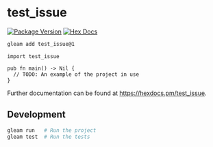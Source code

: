 # test_issue

[![Package Version](https://img.shields.io/hexpm/v/test_issue)](https://hex.pm/packages/test_issue)
[![Hex Docs](https://img.shields.io/badge/hex-docs-ffaff3)](https://hexdocs.pm/test_issue/)

```sh
gleam add test_issue@1
```
```gleam
import test_issue

pub fn main() -> Nil {
  // TODO: An example of the project in use
}
```

Further documentation can be found at <https://hexdocs.pm/test_issue>.

## Development

```sh
gleam run   # Run the project
gleam test  # Run the tests
```
